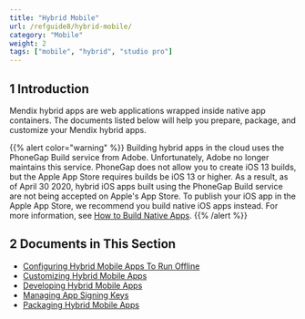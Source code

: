 ```yaml
---
title: "Hybrid Mobile"
url: /refguide8/hybrid-mobile/
category: "Mobile"
weight: 2
tags: ["mobile", "hybrid", "studio pro"]
---
```


## 1 Introduction

Mendix hybrid apps are web applications wrapped inside native app containers. The documents listed below will help you prepare, package, and customize your Mendix hybrid apps.

{{% alert color="warning" %}}
Building hybrid apps in the cloud uses the PhoneGap Build service from Adobe. Unfortunately, Adobe no longer maintains this service. PhoneGap does not allow you to create  iOS 13 builds, but the Apple App Store requires builds be iOS 13 or higher. As a result, as of April 30 2020, hybrid iOS apps built using the PhoneGap Build service are not being accepted on Apple's App Store. To publish your iOS app in the Apple App Store, we recommend you build native iOS apps instead. For more information, see [How to Build Native Apps](/howto8/mobile/build-native-apps/).
{{% /alert %}}

## 2 Documents in This Section

* [Configuring Hybrid Mobile Apps To Run Offline](/refguide8/configuring-hybrid-mobile-apps-to-run-offline/)
* [Customizing Hybrid Mobile Apps](/refguide8/customizing-hybrid-mobile-apps/)
* [Developing Hybrid Mobile Apps](/refguide8/developing-hybrid-mobile-apps/)
* [Managing App Signing Keys](/refguide8/managing-app-signing-keys/)
* [Packaging Hybrid Mobile Apps](/refguide8/packaging-hybrid-mobile-apps/)

